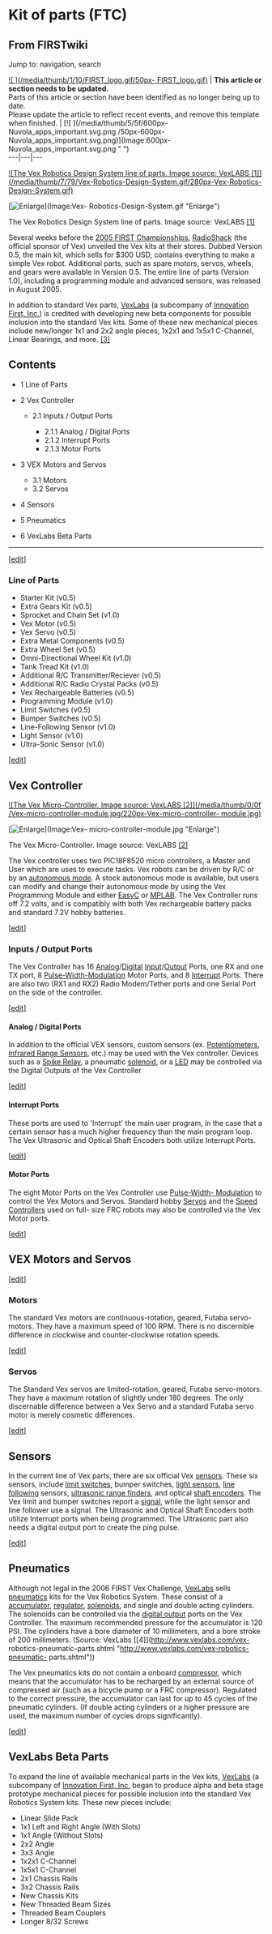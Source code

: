 # Kit of parts (FTC)

## From FIRSTwiki

Jump to: navigation, search

[![ ](/media/thumb/1/10/FIRST_logo.gif/50px-
FIRST_logo.gif)](Image:FIRST_logo.gif " ") | **This article or section needs to be updated.**<br>
Parts of this article or section have been identified as no longer being up to date.<br>
Please update the article to reflect recent events, and remove this template when finished. | [![ ](/media/thumb/5/5f/600px-Nuvola_apps_important.svg.png
/50px-600px-Nuvola_apps_important.svg.png)](Image:600px-
Nuvola_apps_important.svg.png " ")<br>
---|---|---

[![The Vex Robotics Design System line of parts. Image source: VexLABS
\[1\]](/media/thumb/7/79/Vex-Robotics-Design-System.gif/280px-Vex-Robotics-
Design-System.gif)](Image:Vex-Robotics-Design-System.gif "The Vex
Robotics Design System line of parts. Image source: VexLABS \[1\]")

[![Enlarge](/skins/common/images/magnify-clip.png)](Image:Vex-
Robotics-Design-System.gif "Enlarge")

The Vex Robotics Design System line of parts. Image source: VexLABS [[1]](http://www.vexlabs.com "http://www.vexlabs.com")

Several weeks before the [2005 FIRST Championships](Championship_Event_%282005%29 "Championship Event
\(2005\)"), [RadioShack](/index.php?title=RadioShack&action=edit "RadioShack") (the official sponsor of Vex) unveiled the Vex kits at their stores. Dubbed Version 0.5, the main kit, which sells for $300 USD, contains everything to make a simple Vex robot. Additional parts, such as spare motors, servos, wheels, and gears were available in Version 0.5\. The entire line of parts (Version 1.0), including a programming module and advanced sensors, was released in August 2005.

In addition to standard Vex parts, [VexLabs](/index.php?title=VexLabs&action=edit "VexLabs") (a subcompany of [Innovation First, Inc.](Innovation_First%2C_Inc. "Innovation
First, Inc.")) is credited with developing new beta components for possible inclusion into the standard Vex kits. Some of these new mechanical pieces include new/longer 1x1 and 2x2 angle pieces, 1x2x1 and 1x5x1 C-Channel, Linear Bearings, and more. [[3]](http://www.vexlabs.com "http://www.vexlabs.com")

## Contents

- 1 Line of Parts
- 2 Vex Controller

  - 2.1 Inputs / Output Ports

    - 2.1.1 Analog / Digital Ports
    - 2.1.2 Interrupt Ports
    - 2.1.3 Motor Ports

- 3 VEX Motors and Servos

  - 3.1 Motors
  - 3.2 Servos

- 4 Sensors
- 5 Pneumatics
- 6 VexLabs Beta Parts

--------------------------------------------------------------------------------

[[edit](/index.php?title=Kit_of_parts_%28FTC%29&action=edit&section=1 "Edit
section: Line of Parts")]

### Line of Parts

- Starter Kit (v0.5)
- Extra Gears Kit (v0.5)
- Sprocket and Chain Set (v1.0)
- Vex Motor (v0.5)
- Vex Servo (v0.5)
- Extra Metal Components (v0.5)
- Extra Wheel Set (v0.5)
- Omni-Directional Wheel Kit (v1.0)
- Tank Tread Kit (v1.0)
- Additional R/C Transmitter/Reciever (v0.5)
- Additional R/C Radio Crystal Packs (v0.5)
- Vex Rechargeable Batteries (v0.5)
- Programming Module (v1.0)
- Limit Switches (v0.5)
- Bumper Switches (v0.5)
- Line-Following Sensor (v1.0)
- Light Sensor (v1.0)
- Ultra-Sonic Sensor (v1.0)

[[edit](/index.php?title=Kit_of_parts_%28FTC%29&action=edit&section=2 "Edit
section: Vex Controller")]

## Vex Controller

[![The Vex Micro-Controller. Image source: VexLABS \[2\]](/media/thumb/0/0f
/Vex-micro-controller-module.jpg/220px-Vex-micro-controller-
module.jpg)](Image:Vex-micro-controller-module.jpg "The Vex Micro-
Controller. Image source: VexLABS \[2\]")

[![Enlarge](/skins/common/images/magnify-clip.png)](Image:Vex-
micro-controller-module.jpg "Enlarge")

The Vex Micro-Controller. Image source: VexLABS [[2]](http://www.vexlabs.com "http://www.vexlabs.com")

The Vex controller uses two PIC18F8520 micro controllers, a Master and User which are uses to execute tasks. Vex robots can be driven by R/C or by an [autonomous mode](autonomous-mode). A stock autonomous mode is available, but users can modify and change their autonomous mode by using the Vex Programming Module and either [EasyC](/index.php?title=EasyC&action=edit "EasyC") or [MPLAB](MPLAB "MPLAB"). The Vex Controller runs off 7.2 volts, and is compatibly with both Vex rechargeable battery packs and standard 7.2V hobby batteries.

[[edit](/index.php?title=Kit_of_parts_%28FTC%29&action=edit&section=3 "Edit
section: Inputs / Output Ports")]

### Inputs / Output Ports

The Vex Controller has 16 [Analog](Analog "Analog")/[Digital](digital) [Input](input)/[Output](output) Ports, one RX and one TX port, 8 [Pulse-Width-Modulation](pwm) Motor Ports, and 8 [Interrupt](Interrupts "Interrupts") Ports. There are also two (RX1 and RX2) Radio Modem/Tether ports and one Serial Port on the side of the controller.

[[edit](/index.php?title=Kit_of_parts_%28FTC%29&action=edit&section=4 "Edit
section: Analog / Digital Ports")]

#### Analog / Digital Ports

In addition to the official VEX sensors, custom sensors (ex. [Potentiometers](Potentiometer "Potentiometer"), [Infrared Range Sensors](/index.php?title=Infrared_Range_Sensors&action=edit "Infrared Range
Sensors"), etc.) may be used with the Vex controller. Devices such as a [Spike Relay](spike-relay), a pneumatic [solenoid](Solenoid "Solenoid"), or a [LED](/index.php?title=LED&action=edit "LED") may be controlled via the Digital Outputs of the Vex Controller

[[edit](/index.php?title=Kit_of_parts_%28FTC%29&action=edit&section=5 "Edit
section: Interrupt Ports")]

#### Interrupt Ports

These ports are used to 'Interrupt' the main user program, in the case that a certain sensor has a much higher frequency than the main program loop. The Vex Ultrasonic and Optical Shaft Encoders both utilize Interrupt Ports.

[[edit](/index.php?title=Kit_of_parts_%28FTC%29&action=edit&section=6 "Edit
section: Motor Ports")]

#### Motor Ports

The eight Motor Ports on the Vex Controller use [Pulse-Width- Modulation](pwm) to control the Vex Motors and Servos. Standard hobby [Servos](servo) and the [Speed Controllers](speed-controller) used on full- size FRC robots may also be controlled via the Vex Motor ports.

[[edit](/index.php?title=Kit_of_parts_%28FTC%29&action=edit&section=7 "Edit
section: VEX Motors and Servos")]

## VEX Motors and Servos

[[edit](/index.php?title=Kit_of_parts_%28FTC%29&action=edit&section=8 "Edit
section: Motors")]

### Motors

The standard Vex motors are continuous-rotation, geared, Futaba servo-motors. They have a maximum speed of 100 RPM. There is no discernible difference in clockwise and counter-clockwise rotation speeds.

[[edit](/index.php?title=Kit_of_parts_%28FTC%29&action=edit&section=9 "Edit
section: Servos")]

### Servos

The Standard Vex servos are limited-rotation, geared, Futaba servo-motors. They have a maximum rotation of slightly under 180 degrees. The only discernable difference between a Vex Servo and a standard Futaba servo motor is merely cosmetic differences.

[[edit](/index.php?title=Kit_of_parts_%28FTC%29&action=edit&section=10 "Edit
section: Sensors")]

## Sensors

In the current line of Vex parts, there are six official Vex [sensors](sensor). These six sensors, include [limit switches](Limit_switch "Limit switch"), bumper switches, [light sensors](/index.php?title=Light_sensor&action=edit "Light sensor"), [line following](line-following) sensors, [ultrasonic range finders](/index.php?title=Ultrasonic_range_finder&action=edit "Ultrasonic range finder"), and optical [shaft encoders](encoder). The Vex limit and bumper switches report a <digital> [signal](/index.php?title=Signal&action=edit "Signal"), while the light sensor and line follower use a <analog> signal. The Ultrasonic and Optical Shaft Encoders both utilize Interrupt ports when being programmed. The Ultrasonic part also needs a digital output port to create the ping pulse.

[[edit](/index.php?title=Kit_of_parts_%28FTC%29&action=edit&section=11 "Edit
section: Pneumatics")]

## Pneumatics

Although not legal in the 2006 FIRST Vex Challenge, [VexLabs](/index.php?title=VexLabs&action=edit "VexLabs") sells [pneumatics](pneumatics) kits for the Vex Robotics System. These consist of a [accumulator](/index.php?title=Accumulator&action=edit "Accumulator"), [regulator](/index.php?title=Regulator&action=edit "Regulator"), [solenoids](Solenoid "Solenoid"), and single and double acting cylinders. The solenoids can be controlled via the [digital output](/index.php?title=Digital_output&action=edit "Digital output") ports on the Vex Controller. The maximum recommended pressure for the accumulator is 120 PSI. The cylinders have a bore diameter of 10 millimeters, and a bore stroke of 200 millimeters. (Source: VexLabs [[4]](http://www.vexlabs.com/vex-
robotics-pneumatic-parts.shtml "http://www.vexlabs.com/vex-robotics-pneumatic-
parts.shtml"))

The Vex pneumatics kits do not contain a onboard [compressor](Compressor "Compressor"), which means that the accumulator has to be recharged by an external source of compressed air (such as a bicycle pump or a FRC compressor). Regulated to the correct pressure, the accumulator can last for up to 45 cycles of the pneumatic cylinders. (If double acting cylinders or a higher pressure are used, the maximum number of cycles drops significantly).

[[edit](/index.php?title=Kit_of_parts_%28FTC%29&action=edit&section=12 "Edit
section: VexLabs Beta Parts")]

## VexLabs Beta Parts

To expand the line of available mechanical parts in the Vex kits, [VexLabs](/index.php?title=VexLabs&action=edit "VexLabs") (a subcompany of [Innovation First, Inc.](Innovation_First%2C_Inc. "Innovation
First, Inc.") began to produce alpha and beta stage prototype mechanical pieces for possible inclusion into the standard Vex Robotics System kits. These new pieces include:

- Linear Slide Pack
- 1x1 Left and Right Angle (With Slots)
- 1x1 Angle (Without Slots)
- 2x2 Angle
- 3x3 Angle
- 1x2x1 C-Channel
- 1x5x1 C-Channel
- 2x1 Chassis Rails
- 3x2 Chassis Rails
- New Chassis Kits
- New Threaded Beam Sizes
- Threaded Beam Couplers
- Longer 8/32 Screws
